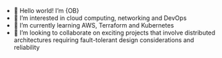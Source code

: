 -  👋 Hello world! I’m {OB}
-  👀 I’m interested in cloud computing, networking and DevOps 
-  🌱 I’m currently learning AWS, Terraform and Kubernetes
-  🌱 I’m looking to collaborate on exciting projects that involve distributed architectures requiring fault-tolerant design considerations and reliability 


<!---
177boris/177boris is a ✨ special ✨ repository because its `README.md` (this file) appears on your GitHub profile.
You can click the Preview link to take a look at your changes.
--->
